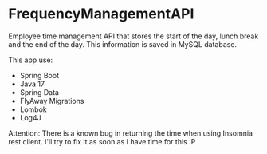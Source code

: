 # FrequencyManagementAPI
Employee time management API that stores the start of the day, lunch break and the end of the day. This information is saved in MySQL database.

This app use:

- Spring Boot
- Java 17
- Spring Data
- FlyAway Migrations
- Lombok
- Log4J

Attention: There is a known bug in returning the time when using Insomnia rest client. I'll try to fix it as soon as I have time for this :P
